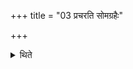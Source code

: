 +++
title = "03 प्रचरति सोमग्रहैः"

+++

<details><summary>थिते</summary>

प्रचरति सोमग्रहैः ३
</details>
